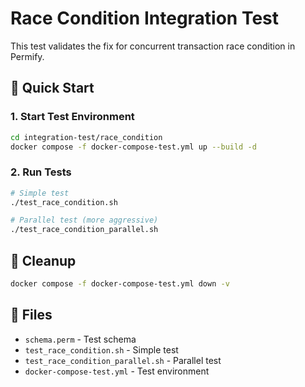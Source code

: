 # Race Condition Integration Test

This test validates the fix for concurrent transaction race condition in Permify.

## 🚀 Quick Start

### 1. Start Test Environment

```bash
cd integration-test/race_condition
docker compose -f docker-compose-test.yml up --build -d
```

### 2. Run Tests

```bash
# Simple test
./test_race_condition.sh

# Parallel test (more aggressive)
./test_race_condition_parallel.sh
```

## 🧹 Cleanup

```bash
docker compose -f docker-compose-test.yml down -v
```

## 📁 Files

- `schema.perm` - Test schema
- `test_race_condition.sh` - Simple test
- `test_race_condition_parallel.sh` - Parallel test
- `docker-compose-test.yml` - Test environment